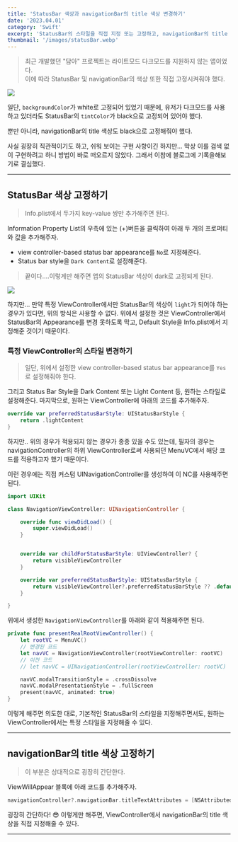 ```yaml
---
title: 'StatusBar 색상과 navigationBar의 title 색상 변경하기'
date: '2023.04.01'
category: 'Swift'
excerpt: 'StatusBar의 스타일을 직접 지정 또는 고정하고, navigationBar의 title 색상을 변경하기 위한 방법에 대해 알아보자!'
thumbnail: '/images/statusBar.webp'
---
```


> 최근 개발했던 "담아" 프로젝트는 라이트모드 다크모드를 지원하지 않는 앱이었다.  
> 이에 따라 StatusBar 및 navigationBar의 색상 또한 직접 고정시켜줘야 했다.

![](https://user-images.githubusercontent.com/67448481/229279500-07564d5c-89b1-4675-b769-0d18faf5bdb1.png)

일단, `backgroundColor`가 white로 고정되어 있었기 때문에, 유저가 다크모드를 사용하고 있더라도 StatusBar의 `tintColor`가 black으로 고정되어 있어야 했다.

뿐만 아니라, navigationBar의 title 색상도 black으로 고정해줘야 했다.

사실 굉장히 직관적이기도 하고, 쉬워 보이는 구현 사항이긴 하지만...
막상 이를 검색 없이 구현하려고 하니 방법이 바로 떠오르지 않았다. 그래서 이참에 블로그에 기록을해보기로 결심했다.

---

## StatusBar 색상 고정하기

> Info.plist에서 두가지 key-value 쌍만 추가해주면 된다.

Information Property List의 우측에 있는 (+)버튼을 클릭하여 아래 두 개의 프로퍼티와 값을 추가해주자.

- view controller-based status bar appearance를 `No`로 지정해준다.
- Status bar style을 `Dark Content`로 설정해준다.

> 끝이다....이렇게만 해주면 앱의 StatusBar 색상이 dark로 고정되게 된다.

![](https://user-images.githubusercontent.com/67448481/229279512-e74877bb-282a-4bf5-bb07-5e5b033f4703.png)

하지만... 만약 특정 ViewController에서만 StatusBar의 색상이 `light`가 되어야 하는 경우가 있다면, 위의 방식은 사용할 수 없다. 위에서 설정한 것은 ViewController에서 StatusBar의 Appearance를 변경 못하도록 막고, Default Style을 Info.plist에서 지정해준 것이기 때문이다.

### 특정 ViewController의 스타일 변경하기

> 일단, 위에서 설정한 view controller-based status bar appearance를 `Yes`로 설정해줘야 한다.

그리고 Status Bar Style을 Dark Content 또는 Light Content 등, 원하는 스타일로 설정해준다.
마지막으로, 원하는 ViewController에 아래의 코드를 추가해주자.

```swift
override var preferredStatusBarStyle: UIStatusBarStyle {
    return .lightContent
}
```

하지만.. 위의 경우가 적용되지 않는 경우가 종종 있을 수도 있는데, 필자의 경우는 navigationController의 하위 ViewController로써 사용되던 MenuVC에서 해당 코드를 적용하고자 했기 때문이다.

이런 경우에는 직접 커스텀 UINavigationController를 생성하여 이 NC를 사용해주면 된다.

```swift
import UIKit

class NavigationViewController: UINavigationController {

    override func viewDidLoad() {
        super.viewDidLoad()
    }


    override var childForStatusBarStyle: UIViewController? {
        return visibleViewController
    }

    override var preferredStatusBarStyle: UIStatusBarStyle {
        return visibleViewController?.preferredStatusBarStyle ?? .default
    }

}
```

위에서 생성한 `NavigationViewController`를 아래와 같이 적용해주면 된다.

```swift
private func presentRealRootViewController() {
    let rootVC = MenuVC()
    // 변경된 코드
    let navVC = NavigationViewController(rootViewController: rootVC)
    // 이전 코드
    // let navVC = UINavigationController(rootViewController: rootVC)

    navVC.modalTransitionStyle = .crossDissolve
    navVC.modalPresentationStyle = .fullScreen
    present(navVC, animated: true)
}
```

이렇게 해주면 의도한 대로, 기본적인 StatusBar의 스타일을 지정해주면서도, 원하는 ViewController에서는 특정 스타일을 지정해줄 수 있다.

---

## navigationBar의 title 색상 고정하기

> 이 부분은 상대적으로 굉장히 간단한다.

ViewWillAppear 블록에 아래 코드를 추가해주자.

```swift
navigationController?.navigationBar.titleTextAttributes = [NSAttributedString.Key.foregroundColor: .black]
```

굉장히 간단하다! 😎
이렇게만 해주면, ViewController에서 navigationBar의 title 색상을 직접 지정해줄 수 있다.

---
